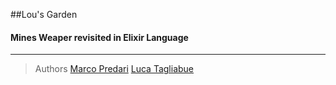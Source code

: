 

##Lou's Garden
#### Mines Weaper revisited in Elixir Language


----------

> Authors
> [Marco Predari](https://github.com/predorock)
> [Luca Tagliabue](https://github.com/lou4)

